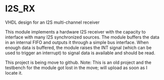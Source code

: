 # I2S_RX
VHDL design for an I2S multi-channel receiver

This module implements a hardware I2S receiver with the capacity to interface with many I2S synchronized sources.  The module buffers the data in an internal FIFO and outputs it through a simple bus interface.  When enough data is buffered, the module raises the INT signal (which can be used to trigger an interrupt) to signal data is available and should be read.

This project is being move to github.  Note:  This is an old project and the testbench for the module got lost in the move; will upload as soon as I locate it.
